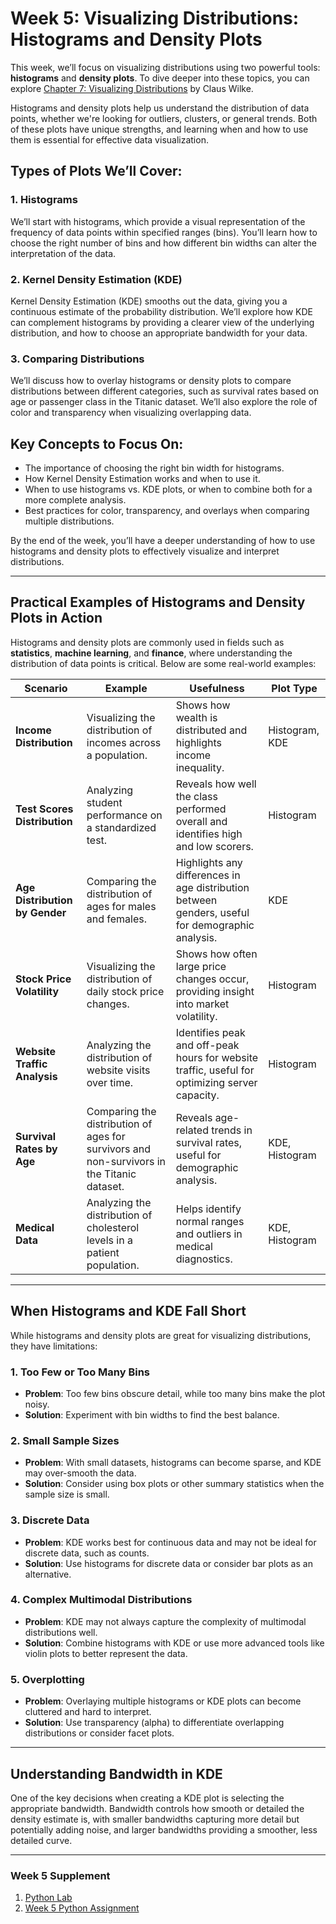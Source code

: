 # Week 5: Visualizing Distributions: Histograms and Density Plots

This week, we’ll focus on visualizing distributions using two powerful tools: **histograms** and **density plots**. To dive deeper into these topics, you can explore [Chapter 7: Visualizing Distributions](https://clauswilke.com/dataviz/histograms-density-plots.html) by Claus Wilke.

Histograms and density plots help us understand the distribution of data points, whether we're looking for outliers, clusters, or general trends. Both of these plots have unique strengths, and learning when and how to use them is essential for effective data visualization.

## Types of Plots We’ll Cover:

### 1. Histograms
We’ll start with histograms, which provide a visual representation of the frequency of data points within specified ranges (bins). You’ll learn how to choose the right number of bins and how different bin widths can alter the interpretation of the data.

### 2. Kernel Density Estimation (KDE)
Kernel Density Estimation (KDE) smooths out the data, giving you a continuous estimate of the probability distribution. We’ll explore how KDE can complement histograms by providing a clearer view of the underlying distribution, and how to choose an appropriate bandwidth for your data.

### 3. Comparing Distributions
We’ll discuss how to overlay histograms or density plots to compare distributions between different categories, such as survival rates based on age or passenger class in the Titanic dataset. We’ll also explore the role of color and transparency when visualizing overlapping data.

## Key Concepts to Focus On:
- The importance of choosing the right bin width for histograms.
- How Kernel Density Estimation works and when to use it.
- When to use histograms vs. KDE plots, or when to combine both for a more complete analysis.
- Best practices for color, transparency, and overlays when comparing multiple distributions.

By the end of the week, you’ll have a deeper understanding of how to use histograms and density plots to effectively visualize and interpret distributions.

---

## Practical Examples of Histograms and Density Plots in Action

Histograms and density plots are commonly used in fields such as **statistics**, **machine learning**, and **finance**, where understanding the distribution of data points is critical. Below are some real-world examples:

| **Scenario**                        | **Example**                                                                                         | **Usefulness**                                                                                              | **Plot Type**                  |
|-------------------------------------|-----------------------------------------------------------------------------------------------------|------------------------------------------------------------------------------------------------------------|---------------------------------|
| **Income Distribution**             | Visualizing the distribution of incomes across a population.                                          | Shows how wealth is distributed and highlights income inequality.                                           | Histogram, KDE                 |
| **Test Scores Distribution**        | Analyzing student performance on a standardized test.                                                | Reveals how well the class performed overall and identifies high and low scorers.                            | Histogram                      |
| **Age Distribution by Gender**      | Comparing the distribution of ages for males and females.                                            | Highlights any differences in age distribution between genders, useful for demographic analysis.             | KDE                            |
| **Stock Price Volatility**          | Visualizing the distribution of daily stock price changes.                                           | Shows how often large price changes occur, providing insight into market volatility.                         | Histogram                      |
| **Website Traffic Analysis**        | Analyzing the distribution of website visits over time.                                              | Identifies peak and off-peak hours for website traffic, useful for optimizing server capacity.               | Histogram                      |
| **Survival Rates by Age**           | Comparing the distribution of ages for survivors and non-survivors in the Titanic dataset.            | Reveals age-related trends in survival rates, useful for demographic analysis.                               | KDE, Histogram                 |
| **Medical Data**                    | Analyzing the distribution of cholesterol levels in a patient population.                            | Helps identify normal ranges and outliers in medical diagnostics.                                           | KDE, Histogram                 |

---

## When Histograms and KDE Fall Short

While histograms and density plots are great for visualizing distributions, they have limitations:

### 1. Too Few or Too Many Bins
   - **Problem**: Too few bins obscure detail, while too many bins make the plot noisy.
   - **Solution**: Experiment with bin widths to find the best balance.

### 2. Small Sample Sizes
   - **Problem**: With small datasets, histograms can become sparse, and KDE may over-smooth the data.
   - **Solution**: Consider using box plots or other summary statistics when the sample size is small.

### 3. Discrete Data
   - **Problem**: KDE works best for continuous data and may not be ideal for discrete data, such as counts.
   - **Solution**: Use histograms for discrete data or consider bar plots as an alternative.

### 4. Complex Multimodal Distributions
   - **Problem**: KDE may not always capture the complexity of multimodal distributions well.
   - **Solution**: Combine histograms with KDE or use more advanced tools like violin plots to better represent the data.

### 5. Overplotting
   - **Problem**: Overlaying multiple histograms or KDE plots can become cluttered and hard to interpret.
   - **Solution**: Use transparency (alpha) to differentiate overlapping distributions or consider facet plots.

---

## Understanding Bandwidth in KDE

One of the key decisions when creating a KDE plot is selecting the appropriate bandwidth. Bandwidth controls how smooth or detailed the density estimate is, with smaller bandwidths capturing more detail but potentially adding noise, and larger bandwidths providing a smoother, less detailed curve.


---

### Week 5 Supplement
1. [Python Lab](Week5_Code_Titanic.ipynb)
2. [Week 5 Python Assignment](Week_5_Python_Assignment.md)


